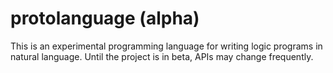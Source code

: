 # protolanguage (alpha)
This is an experimental programming language for writing logic programs in natural language. Until the project is in beta, APIs may change frequently.

